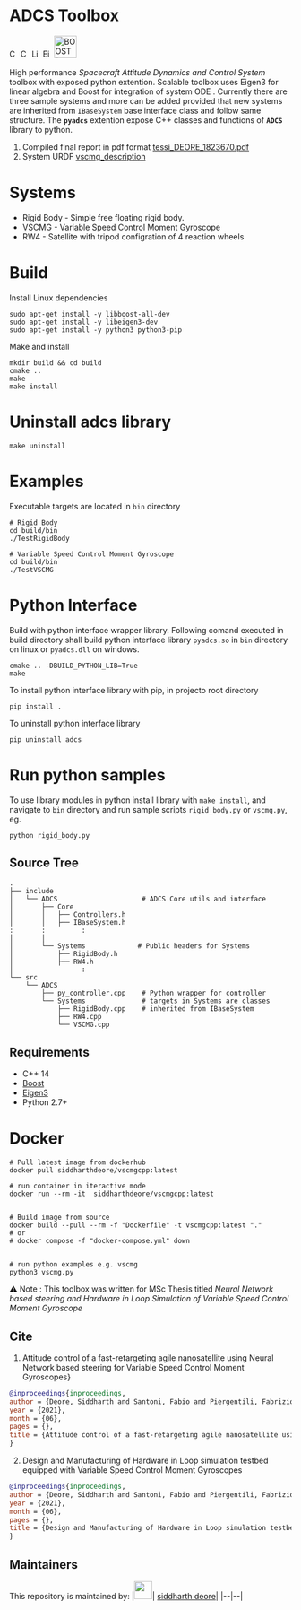 # ADCS Toolbox

<img src="https://upload.wikimedia.org/wikipedia/commons/1/18/ISO_C%2B%2B_Logo.svg" width = "16" alt="C++ 14"> <img src="https://upload.wikimedia.org/wikipedia/commons/thumb/1/13/Cmake.svg/900px-Cmake.svg.png" width = "16" alt="CMake"> <img src="https://upload.wikimedia.org/wikipedia/commons/thumb/b/b0/NewTux.svg/800px-NewTux.svg.png" width ="16" alt="Linux">
<img src="https://upload.wikimedia.org/wikipedia/commons/d/d1/Eigen_Silly_Professor_135x135.png" width ="16" alt="Eigen (C++ library)">
<img src="https://upload.wikimedia.org/wikipedia/commons/c/cd/Boost.png" width ="40" alt="BOOST (C++ library)">

High performance <i>Spacecraft Attitude Dynamics and Control System</i> toolbox with exposed python extention. Scalable toolbox uses Eigen3 for linear algebra and Boost for integration of system ODE . Currently there are three sample systems and more can be added provided that new systems are inherited from `IBaseSystem` base interface class and follow same structure. The <b>`pyadcs`</b> extention expose C++ classes and functions of <b>`ADCS`</b> library to python.

1. Compiled final report in pdf format [
tessi_DEORE_1823670.pdf](https://github.com/siddharthdeore/VSCMGThesisReport/releases/download/Defence/tessi_DEORE_1823670.pdf)
2. System URDF [vscmg_description](https://github.com/siddharthdeore/vscmg_description)

# Systems
- Rigid Body - Simple free floating rigid body.
- VSCMG - Variable Speed Control Moment Gyroscope
- RW4 - Satellite with tripod configration of 4 reaction wheels


# Build

Install Linux dependencies
```
sudo apt-get install -y libboost-all-dev 
sudo apt-get install -y libeigen3-dev
sudo apt-get install -y python3 python3-pip
```
Make and install
```
mkdir build && cd build
cmake ..
make
make install
```

# Uninstall adcs library
```
make uninstall
```

# Examples
Executable targets are located in `bin` directory
```
# Rigid Body 
cd build/bin
./TestRigidBody

# Variable Speed Control Moment Gyroscope
cd build/bin
./TestVSCMG

```
# Python Interface
Build with python interface wrapper library. Following comand executed in build directory shall build python interface library `pyadcs.so`  in `bin` directory on linux or `pyadcs.dll` on windows.
```console
cmake .. -DBUILD_PYTHON_LIB=True
make
```
To install python interface library with pip, in projecto root directory 
```
pip install .
```
To uninstall python interface library 
```
pip uninstall adcs
```

# Run python samples
To use library modules in python install library with `make install`, and navigate to `bin` directory and run sample scripts `rigid_body.py` or `vscmg.py`,  eg.

```
python rigid_body.py
```

## Source Tree
```console
.
├── include
│   └── ADCS                     # ADCS Core utils and interface
│       ├── Core
│       │   ├── Controllers.h
│       │   ├── IBaseSystem.h
:       :         :
│       │
│       └── Systems             # Public headers for Systems
│           ├── RigidBody.h
│           ├── RW4.h
│                 :
└── src
    └── ADCS
        ├── py_controller.cpp    # Python wrapper for controller
        └── Systems              # targets in Systems are classes 
            ├── RigidBody.cpp    # inherited from IBaseSystem
            ├── RW4.cpp
            └── VSCMG.cpp

```
## Requirements
- C++ 14
- [Boost](https://www.boost.org/)
- [Eigen3](https://eigen.tuxfamily.org/index.php?title=Main_Page)
- Python 2.7+


# Docker
```
# Pull latest image from dockerhub
docker pull siddharthdeore/vscmgcpp:latest

# run container in iteractive mode
docker run --rm -it  siddharthdeore/vscmgcpp:latest


# Build image from source
docker build --pull --rm -f "Dockerfile" -t vscmgcpp:latest "."
# or
# docker compose -f "docker-compose.yml" down


# run python examples e.g. vscmg
python3 vscmg.py
```
⚠️ Note : This toolbox was written for MSc Thesis titled <i> Neural Network based steering and Hardware in Loop Simulation of Variable Speed Control Moment Gyroscope</i>

## Cite

1. Attitude control of a fast-retargeting agile nanosatellite using Neural Network based steering for Variable Speed Control Moment Gyroscopes}

```bibtex
@inproceedings{inproceedings,
author = {Deore, Siddharth and Santoni, Fabio and Piergentili, Fabrizio and Marzioli, Paolo},
year = {2021},
month = {06},
pages = {},
title = {Attitude control of a fast-retargeting agile nanosatellite using Neural Network based steering for Variable Speed Control Moment Gyroscopes}
}
```

2. Design and Manufacturing of Hardware in Loop simulation testbed equipped with Variable Speed Control Moment Gyroscopes

```bibtex
@inproceedings{inproceedings,
author = {Deore, Siddharth and Santoni, Fabio and Piergentili, Fabrizio and Marzioli, Paolo},
year = {2021},
month = {06},
pages = {},
title = {Design and Manufacturing of Hardware in Loop simulation testbed equipped with Variable Speed Control Moment Gyroscopes}
}
```

## Maintainers
This repository is maintained by:
|<img src="https://github.com/siddharthdeore.png" width="32">| [siddharth deore](https://github.com/siddharthdeore)|
|--|--|

